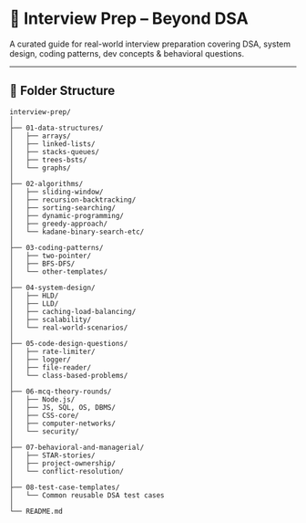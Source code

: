 # 📘 Interview Prep – Beyond DSA

A curated guide for real-world interview preparation covering DSA, system design, coding patterns, dev concepts & behavioral questions.

---

## 📂 Folder Structure

```plaintext
interview-prep/
│
├── 01-data-structures/
│   ├── arrays/
│   ├── linked-lists/
│   ├── stacks-queues/
│   ├── trees-bsts/
│   └── graphs/
│
├── 02-algorithms/
│   ├── sliding-window/
│   ├── recursion-backtracking/
│   ├── sorting-searching/
│   ├── dynamic-programming/
│   ├── greedy-approach/
│   └── kadane-binary-search-etc/
│
├── 03-coding-patterns/
│   ├── two-pointer/
│   ├── BFS-DFS/
│   └── other-templates/
│
├── 04-system-design/
│   ├── HLD/
│   ├── LLD/
│   ├── caching-load-balancing/
│   ├── scalability/
│   └── real-world-scenarios/
│
├── 05-code-design-questions/
│   ├── rate-limiter/
│   ├── logger/
│   ├── file-reader/
│   └── class-based-problems/
│
├── 06-mcq-theory-rounds/
│   ├── Node.js/
│   ├── JS, SQL, OS, DBMS/
│   ├── CSS-core/
│   ├── computer-networks/
│   └── security/
│
├── 07-behavioral-and-managerial/
│   ├── STAR-stories/
│   ├── project-ownership/
│   └── conflict-resolution/
│
├── 08-test-case-templates/
│   └── Common reusable DSA test cases
│
└── README.md
